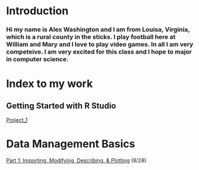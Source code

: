 # Introduction

### Hi my name is Alex Washington and I am from Louisa, Virginia, which is a rural county in the sticks. I play football here at William and Mary and I love to play video games. In all I am very competeive. I am very excited for this class and I hope to major in computer science.

# Index to my work

## Getting Started with R Studio

[Project_1](Project1.md)

# Data Management Basics

[Part 1: Importing, Modifying, Describing, & Plotting]() (8/28)
